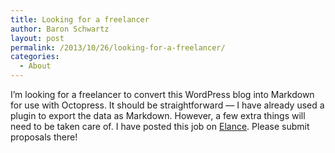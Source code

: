 ```yaml
---
title: Looking for a freelancer
author: Baron Schwartz
layout: post
permalink: /2013/10/26/looking-for-a-freelancer/
categories:
  - About
---
```

I&#8217;m looking for a freelancer to convert this WordPress blog into Markdown for use with Octopress. It should be straightforward &#8212; I have already used a plugin to export the data as Markdown. However, a few extra things will need to be taken care of. I have posted this job on [Elance][1]. Please submit proposals there!

 [1]: https://www.elance.com/j/convert-wordpress-site-octopress/48229999/